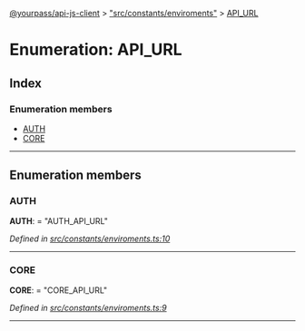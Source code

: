 [@yourpass/api-js-client](../README.md) > ["src/constants/enviroments"](../modules/_src_constants_enviroments_.md) > [API_URL](../enums/_src_constants_enviroments_.api_url.md)

# Enumeration: API_URL

## Index

### Enumeration members

* [AUTH](_src_constants_enviroments_.api_url.md#auth)
* [CORE](_src_constants_enviroments_.api_url.md#core)

---

## Enumeration members

<a id="auth"></a>

###  AUTH

**AUTH**:  = "AUTH_API_URL"

*Defined in [src/constants/enviroments.ts:10](https://github.com/yourpass/yourpass-api-js-client/blob/7027c81/src/constants/enviroments.ts#L10)*

___
<a id="core"></a>

###  CORE

**CORE**:  = "CORE_API_URL"

*Defined in [src/constants/enviroments.ts:9](https://github.com/yourpass/yourpass-api-js-client/blob/7027c81/src/constants/enviroments.ts#L9)*

___

